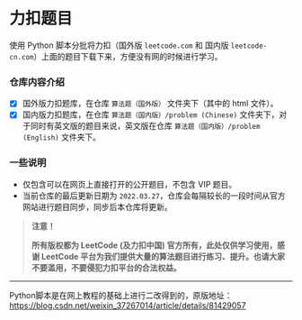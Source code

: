 # 力扣题目

使用 Python 脚本分批将力扣（国外版 `leetcode.com` 和 国内版 `leetcode-cn.com`）上面的题目下载下来，方便没有网的时候进行学习。

### 仓库内容介绍

 - [x] 国外版力扣题库，在仓库 `算法题（国外版）` 文件夹下（其中的 html 文件）。
 - [x] 国内版力扣题库，在仓库 `算法题（国内版）/problem (Chinese)` 文件夹下，对于同时有英文版的题目来说，英文版在仓库 `算法题（国内版）/problem (English)` 文件夹下。

### 一些说明

 - 仅包含可以在网页上直接打开的公开题目，不包含 VIP 题目。
 - 当前仓库的最后更新日期为 `2022.03.27`，仓库会每隔较长的一段时间从官方网站进行题目同步，同步后本仓库将更新。



> **注意！**
>
> **所有版权都为 LeetCode (及力扣中国) 官方所有，此处仅供学习使用，感谢 LeetCode 平台为我们提供大量的算法题目进行练习、提升。也请大家不要滥用，不要侵犯力扣平台的合法权益。**

---

Python脚本是在网上教程的基础上进行二改得到的，原版地址：https://blog.csdn.net/weixin_37267014/article/details/81429057
